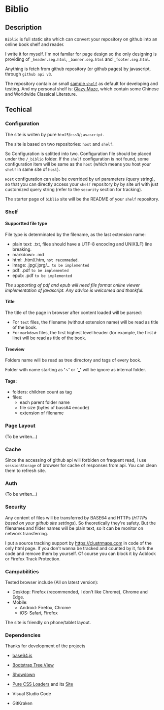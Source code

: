 # Biblio

## Description

`Biblio` is full static site which can convert your repository on github into an online book shelf and reader.

I write it for myself. I'm not familar for page design so the only designing is providing of `_header.seg.html`, `_banner.seg.html` and `_footer.seg.html`.

Anything is fetch from github repository (or github pages) by javascript, through `github api v3`.

The repository contain an small [sample `shelf`](https://bb.butfly.net/?o=zbutfly&r=biblio&d=sample) as default for developing and testing. And my personal shelf is: [Glazy Maze](http://bb.butfly.net/?o=zbutfly&r=shelf&d=shelf), which contain some Chinese and Worldwide Classical Literature.

## Techical

### Configuration

The site is writen by pure `html5`/`css3`/`javascript`.

The site is based on two repositories: `host` and `shelf`.

So Configuration is splitted into two. Configuration file should be placed under the `/_biblio` folder. If the `shelf` configuration is not found, some configuration item will be same as the `host` (which means you host your `shelf` in same site of `host`).

`Host` configuration can also be overrided by url parameters (query string), so that you can directly access your `shelf` repository by by site url with just customized query string (refer to the `security` section for tracking).

The starter page of `biblio` site will be the README of your `shelf` repository.

### Shelf

#### Supportted file type

File type is determinated by the filename, as the last extension name:

- plain text: .txt, files should have a UTF-8 encoding and UNIX(LF) line breaking.
- markdown: .md
- html: .html/.htm, `not recommeded`.
- image: .jpg/.jprg/... `to be implemented`
- pdf: .pdf `to be implemented`
- epub: .pdf `to be implemented`

*The supporting of pdf and epub will need file format online viewer implementation of javascript. Any advice is welcomed and thankful.*

#### Title

The title of the page in browser after content loaded will be parsed:

- For `text` files, the filename (without extension name) will be read as title of the book.
- For `markdown` files, the first highest level header (for example, the first `#` line) will be read as title of the book.

#### Treeview

Folders name will be read as tree directory and tags of every book.

Folder with name starting as **'~'** or **'_'** will be ignore as internal folder.

#### Tags:

- folders: children count as tag
- files:
	- each parent folder name
	- file size (bytes of bass64 encode)
	- extension of filename

### Page Layout

(To be writen...)

### Cache

Since the accessing of github api will forbiden on frequent read, I use `sessionStorage` of browser for cache of responses from api. You can clean them to refresh site.

### Auth

(To be writen...)

### Security

Any content of files will be transferred by BASE64 and HTTPs (*HTTPs based on your github site settings*). So theoretically they're safety. But the filenames and filder names will be plain text, so it can be monitor on network transferring.

I put a source tracking support by https://clustrmaps.com in code of the only html page. If you don't wanna be tracked and counted by it, fork the code and remove them by yourself. Of course you can block it by Adblock or Firefox Track Protection.

### Campabilities

Tested browser include (All on latest version):

- Desktop: Firefox (recommended, I don't like Chrome), Chrome and Edge.
- Mobile:
	- Android: Firefox, Chrome
	- iOS: Safari, Firefox

The site is friendly on phone/tablet layout.

### Dependencies

Thanks for development of the projects

- [base64.js](https://github.com/dankogai/js-base64)
- [Bootstrap Tree View](https://github.com/jonmiles/bootstrap-treeview/)
- [Showdown](https://github.com/showdownjs/showdown)
- [Pure CSS Loaders](https://github.com/loadingio/css-spinner/) and its [Site](https://loading.io/css/)

- Visual Studio Code
- GitKraken